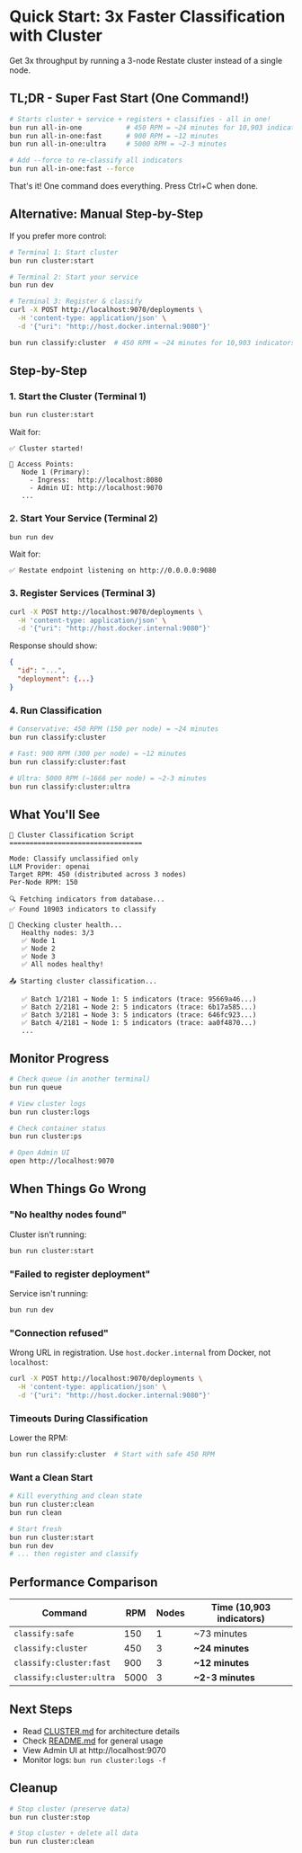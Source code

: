 # Quick Start: 3x Faster Classification with Cluster

Get 3x throughput by running a 3-node Restate cluster instead of a single node.

## TL;DR - Super Fast Start (One Command!)

```bash
# Starts cluster + service + registers + classifies - all in one!
bun run all-in-one           # 450 RPM = ~24 minutes for 10,903 indicators
bun run all-in-one:fast      # 900 RPM = ~12 minutes
bun run all-in-one:ultra     # 5000 RPM = ~2-3 minutes

# Add --force to re-classify all indicators
bun run all-in-one:fast --force
```

That's it! One command does everything. Press Ctrl+C when done.

## Alternative: Manual Step-by-Step

If you prefer more control:

```bash
# Terminal 1: Start cluster
bun run cluster:start

# Terminal 2: Start your service
bun run dev

# Terminal 3: Register & classify
curl -X POST http://localhost:9070/deployments \
  -H 'content-type: application/json' \
  -d '{"uri": "http://host.docker.internal:9080"}'

bun run classify:cluster  # 450 RPM = ~24 minutes for 10,903 indicators
```

## Step-by-Step

### 1. Start the Cluster (Terminal 1)

```bash
bun run cluster:start
```

Wait for:
```
✅ Cluster started!

🔗 Access Points:
   Node 1 (Primary):
     - Ingress:  http://localhost:8080
     - Admin UI: http://localhost:9070
   ...
```

### 2. Start Your Service (Terminal 2)

```bash
bun run dev
```

Wait for:
```
✅ Restate endpoint listening on http://0.0.0.0:9080
```

### 3. Register Services (Terminal 3)

```bash
curl -X POST http://localhost:9070/deployments \
  -H 'content-type: application/json' \
  -d '{"uri": "http://host.docker.internal:9080"}'
```

Response should show:
```json
{
  "id": "...",
  "deployment": {...}
}
```

### 4. Run Classification

```bash
# Conservative: 450 RPM (150 per node) = ~24 minutes
bun run classify:cluster

# Fast: 900 RPM (300 per node) = ~12 minutes
bun run classify:cluster:fast

# Ultra: 5000 RPM (~1666 per node) = ~2-3 minutes
bun run classify:cluster:ultra
```

## What You'll See

```
🚀 Cluster Classification Script
=================================

Mode: Classify unclassified only
LLM Provider: openai
Target RPM: 450 (distributed across 3 nodes)
Per-Node RPM: 150

🔍 Fetching indicators from database...
✅ Found 10903 indicators to classify

🏥 Checking cluster health...
   Healthy nodes: 3/3
   ✅ Node 1
   ✅ Node 2
   ✅ Node 3
   ✅ All nodes healthy!

📤 Starting cluster classification...

   ✅ Batch 1/2181 → Node 1: 5 indicators (trace: 95669a46...)
   ✅ Batch 2/2181 → Node 2: 5 indicators (trace: 6b17a585...)
   ✅ Batch 3/2181 → Node 3: 5 indicators (trace: 646fc923...)
   ✅ Batch 4/2181 → Node 1: 5 indicators (trace: aa0f4870...)
   ...
```

## Monitor Progress

```bash
# Check queue (in another terminal)
bun run queue

# View cluster logs
bun run cluster:logs

# Check container status
bun run cluster:ps

# Open Admin UI
open http://localhost:9070
```

## When Things Go Wrong

### "No healthy nodes found"

Cluster isn't running:
```bash
bun run cluster:start
```

### "Failed to register deployment"

Service isn't running:
```bash
bun run dev
```

### "Connection refused"

Wrong URL in registration. Use `host.docker.internal` from Docker, not `localhost`:
```bash
curl -X POST http://localhost:9070/deployments \
  -H 'content-type: application/json' \
  -d '{"uri": "http://host.docker.internal:9080"}'
```

### Timeouts During Classification

Lower the RPM:
```bash
bun run classify:cluster  # Start with safe 450 RPM
```

### Want a Clean Start

```bash
# Kill everything and clean state
bun run cluster:clean
bun run clean

# Start fresh
bun run cluster:start
bun run dev
# ... then register and classify
```

## Performance Comparison

| Command | RPM | Nodes | Time (10,903 indicators) |
|---------|-----|-------|--------------------------|
| `classify:safe` | 150 | 1 | ~73 minutes |
| `classify:cluster` | 450 | 3 | **~24 minutes** |
| `classify:cluster:fast` | 900 | 3 | **~12 minutes** |
| `classify:cluster:ultra` | 5000 | 3 | **~2-3 minutes** |

## Next Steps

- Read [CLUSTER.md](./CLUSTER.md) for architecture details
- Check [README.md](./README.md) for general usage
- View Admin UI at http://localhost:9070
- Monitor logs: `bun run cluster:logs -f`

## Cleanup

```bash
# Stop cluster (preserve data)
bun run cluster:stop

# Stop cluster + delete all data
bun run cluster:clean
```
